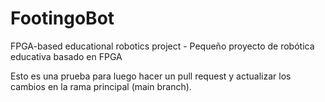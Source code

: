 # FootingoBot
FPGA-based educational robotics project - Pequeño proyecto de robótica educativa basado en FPGA

Esto es una prueba para luego hacer un pull request y actualizar los cambios en la rama principal (main branch).
